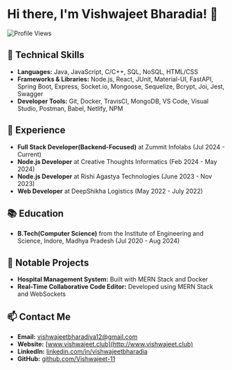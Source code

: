 # Hi there, I'm Vishwajeet Bharadia! 👋

![Profile Views](https://komarev.com/ghpvc/?username=Vishwajeet-11&color=brightgreen)

## 🔧 Technical Skills

- **Languages:** Java, JavaScript, C/C++, SQL, NoSQL, HTML/CSS
- **Frameworks & Libraries:** Node.js, React, JUnit, Material-UI, FastAPI, Spring Boot, Express, Socket.io, Mongoose, Sequelize, Bcrypt, Joi, Jest, Swagger
- **Developer Tools:** Git, Docker, TravisCI, MongoDB, VS Code, Visual Studio, Postman, Babel, Netlify, NPM

## 💼 Experience

- **Full Stack Developer(Backend-Focused)** at Zummit Infolabs (Jul 2024 - Current)
- **Node.js Developer** at Creative Thoughts Informatics (Feb 2024 - May 2024)
- **Node.js Developer** at Rishi Agastya Technologies (June 2023 - Nov 2023)
- **Web Developer** at DeepShikha Logistics (May 2022 - July 2022)

## 📚 Education

- **B.Tech(Computer Science)** from the Institute of Engineering and Science, Indore, Madhya Pradesh (Jul 2020 - Aug 2024)

## 🚀 Notable Projects

- **Hospital Management System:** Built with MERN Stack and Docker
- **Real-Time Collaborative Code Editor:** Developed using MERN Stack and WebSockets

## 📫 Contact Me

- **Email:** [vishwajeetbharadiya12@gmail.com](mailto:vishwajeetbharadiya12@gmail.com)
- **Website:** [www.vishwajeet.club](http://www.vishwajeet.club)
- **LinkedIn:** [linkedin.com/in/vishwajeetbharadia](https://www.linkedin.com/in/vishwajeetbharadia)
- **GitHub:** [github.com/Vishwajeet-11](https://github.com/Vishwajeet-11)
